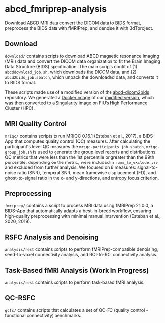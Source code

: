 # abcd_fmriprep-analysis
Download ABCD MRI data convert the DICOM data to BIDS format, preprocess the BIDS data with fMRIPrep, and denoise it with 3dTproject.  

## Download
`download/` contains scripts to download ABCD magnetic resonance imaging (MRI) data and convert the DICOM data organization to fit the Brain Imaging Data Structure (BIDS) specification. 
The main scripts contit of (1) `abcddownload_job.sh`, which downloads the DICOM data, and (2) `abcd2bids_job.sbatch`, which unpack the downloaded data, and converts it to BIDS format. 

These scripts made use of a modified version of the [abcd-dicom2bids](https://github.com/DCAN-Labs/abcd-dicom2bids) repository. We generated a [Docker image](https://hub.docker.com/r/julioaperaza/abcddicom2bids) of our [modified version](https://github.com/JulioAPeraza/abcd-dicom2bids), which was then converted to a Singularity image on FIU’s High Performance Cluster (HPC).

## MRI Quality Control
`mriqc/` contains scripts to run MRIQC 0.16.1 (Esteban et al., 2017), a BIDS-App that computes quality control (QC) measures.
After calculating the participant's level QC measures the `mriqc-participants_job.sbatch`, `mriqc-group_job.sh` is used to generate the group level reports and distributions. QC metrics that were less than the 1st percentile or greater than the 99th percentile, depending on the metric, were included in `runs_to_exclude.tsv` and excluded from further analysis. We focused on 6 measures: signal-to-noise ratio (SNR), temporal SNR, mean framewise displacement (FD), and ghost-to-signal ratio in the x- and y-directions, and entropy focus criterion.

## Preprocessing
`fmriprep/` contains a script to process MRI data using fMRIPrep 21.0.0, a BIDS-App that automatically adapts a best-in-breed workflow, ensuring high-quality preprocessing with minimal manual intervention (Esteban et al., 2020, 2019).

## RSFC Analysis and Denoising
`analysis/rest` contains scripts to perform fMRIPrep-compatible denoising, seed-to-voxel connectivity analysis, and ROI-to-ROI connectivity analysis. 

## Task-Based fMRI Analysis (Work In Progress)
`analysis/rest` contains scripts to perform task-based fMRI analysis.

## QC-RSFC
`qcfc/` contains scripts that calculates a set of QC-FC (quality control - functional connectivity) benchmarks.
